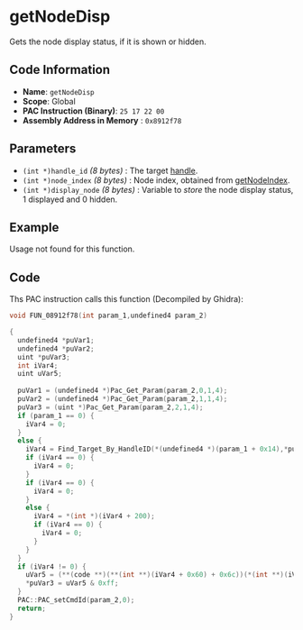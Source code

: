 # getNodeDisp

Gets the node display status, if it is shown or hidden.

## Code Information

- **Name**: `getNodeDisp`
- **Scope**: Global
- **PAC Instruction (Binary)**: `25 17 22 00`
- **Assembly Address in Memory** : `0x8912f78`

## Parameters

- `(int *)handle_id` *(8 bytes)* : The target [handle](./guide/how-to-get-a-handle.md).
- `(int *)node_index` *(8 bytes)* : Node index, obtained from [getNodeIndex](./getnodeindex.md).
- `(int *)display_node` *(8 bytes)* : Variable to *store* the node display status, 1 displayed and 0 hidden.

## Example

Usage not found for this function.

## Code

Ths PAC instruction calls this function (Decompiled by Ghidra):

```c
void FUN_08912f78(int param_1,undefined4 param_2)

{
  undefined4 *puVar1;
  undefined4 *puVar2;
  uint *puVar3;
  int iVar4;
  uint uVar5;
  
  puVar1 = (undefined4 *)Pac_Get_Param(param_2,0,1,4);
  puVar2 = (undefined4 *)Pac_Get_Param(param_2,1,1,4);
  puVar3 = (uint *)Pac_Get_Param(param_2,2,1,4);
  if (param_1 == 0) {
    iVar4 = 0;
  }
  else {
    iVar4 = Find_Target_By_HandleID(*(undefined4 *)(param_1 + 0x14),*puVar1,1);
    if (iVar4 == 0) {
      iVar4 = 0;
    }
    if (iVar4 == 0) {
      iVar4 = 0;
    }
    else {
      iVar4 = *(int *)(iVar4 + 200);
      if (iVar4 == 0) {
        iVar4 = 0;
      }
    }
  }
  if (iVar4 != 0) {
    uVar5 = (**(code **)(**(int **)(iVar4 + 0x60) + 0x6c))(*(int **)(iVar4 + 0x60),*puVar2);
    *puVar3 = uVar5 & 0xff;
  }
  PAC::PAC_setCmdId(param_2,0);
  return;
}
```

